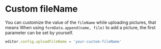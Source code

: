 # Custom fileName
You can customize the value of the `fileName` while uploading pictures, that means When using `formData.append(name, file)` to add a picture, the first parameter can be set by yourself.

```javascript
editor.config.uploadFileName = 'your-custom-fileName'
```